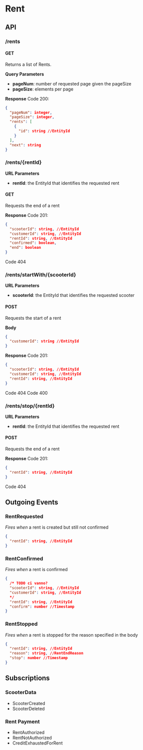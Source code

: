 # Rent

## API

### /rents

#### GET
Returns a list of Rents.

**Query Parameters**  
- **pageNum**: number of requested page given the pageSize
- **pageSize**: elements per page

**Response**
Code 200:
```json
{
  "pageNum": integer,
  "pageSize": integer,
  "rents": [
    {
      "id": string //EntityId
    }
  ],
  "next": string
}
```

### /rents/{rentId}

**URL Parameters**  
- **rentId**: the EntityId that identifies the requested rent

#### GET  
Requests the end of a rent

**Response**
Code 201:
```json
{
  "scooterId": string, //EntityId
  "customerId": string, //EntityId
  "rentId": string, //EntityId
  "confirmed": boolean,
  "end": boolean
}
```

Code 404

### /rents/startWith/{scooterId}

**URL Parameters**  
- **scooterId**: the EntityId that identifies the requested scooter

#### POST  
Requests the start of a rent

**Body**
```json
{
  "customerId": string //EntityId
}
```

**Response**
Code 201:
```json
{
  "scooterId": string, //EntityId
  "customerId": string, //EntityId
  "rentId": string, //EntityId
}
```

Code 404
Code 400


### /rents/stop/{rentId}

**URL Parameters**  
- **rentId**: the EntityId that identifies the requested rent

#### POST  
Requests the end of a rent

**Response**
Code 201:
```json
{
  "rentId": string, //EntityId
}
```

Code 404

## Outgoing Events

### RentRequested  
*Fires when* a rent is created but still not confirmed
```json
{
  "rentId": string, //EntityId
}
```

### RentConfirmed  
*Fires when* a rent is confirmed
```json
{
  /* TODO ci vanno? 
  "scooterId": string, //EntityId
  "customerId": string, //EntityId
  */
  "rentId": string, //EntityId
  "confirm": number //Timestamp
}
```

### RentStopped  
*Fires when* a rent is stopped for the reason specified in the body
```json
{
  "rentId": string, //EntityId
  "reason": string, //RentEndReason
  "stop": number //Timestamp
}
```

## Subscriptions

### ScooterData  
- ScooterCreated
- ScooterDeleted

### Rent Payment
- RentAuthorized 
- RentNotAuthorized
- CreditExhaustedForRent
